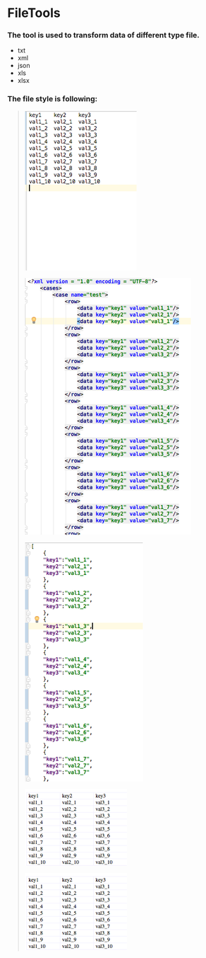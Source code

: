 # FileTools


### The tool is used to transform data of different type file.

* txt
* xml
* json
* xls
* xlsx

### The file style is following:

> ![txt](image/txt.png)
>
> ![txt](image/xml.png)
>
> ![txt](image/json.png)
>
> ![txt](image/xls.png)
>
> ![txt](image/xlsx.png)

